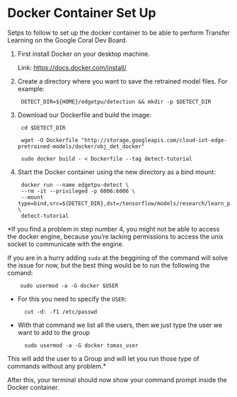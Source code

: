 # Docker Container Set Up

Setps to follow to set up the docker container to be able to perform Transfer Learning on the Google Coral Dev Board. 


1) First install Docker on your desktop machine.

    Link: https://docs.docker.com/install/

2) Create a directory where you want to save the retrained model files. For example:

        DETECT_DIR=${HOME}/edgetpu/detection && mkdir -p $DETECT_DIR

3) Download our Dockerfile and build the image:

        cd $DETECT_DIR

        wget -O Dockerfile "http://storage.googleapis.com/cloud-iot-edge-pretrained-models/docker/obj_det_docker"

        sudo docker build - < Dockerfile --tag detect-tutorial

4) Start the Docker container using the new directory as a bind mount:

        docker run --name edgetpu-detect \
        --rm -it --privileged -p 6006:6006 \
        --mount type=bind,src=${DETECT_DIR},dst=/tensorflow/models/research/learn_pet \
        detect-tutorial

*If you find a problem in step number 4, you might not be able to access the docker engine, because you’re lacking permissions to access the unix socket to communicate with the engine.

If you are in a hurry adding `sudo` at the beggining of the command will solve the issue for now, but the best thing would be to run the following the comand:
        
        sudo usermod -a -G docker $USER

- For this you need to specify the `USER`:

        cut -d: -f1 /etc/passwd

- With that command we list all the users, then we just type the user we want to add to the group

        sudo usermod -a -G docker tomas_user

This will add the user to a Group and will let you run those type of commands without any problem.*

After this, your terminal should now show your command prompt inside the Docker container.